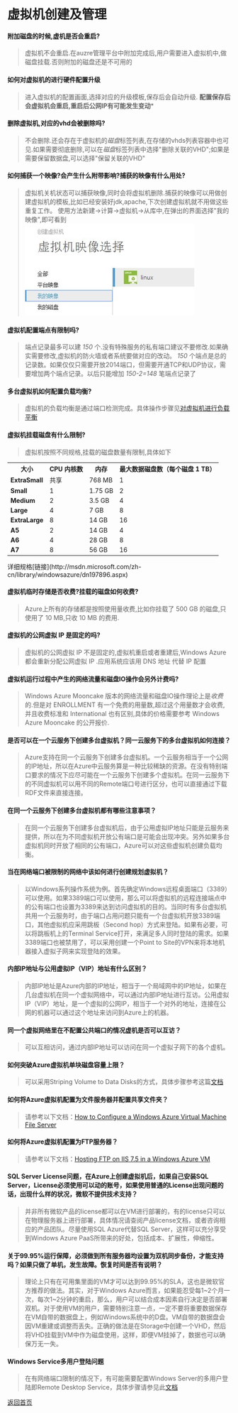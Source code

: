 # 虚拟机创建及管理

#### 附加磁盘的时候,虚机是否会重启?
>虚拟机不会重启.在auzre管理平台中附加完成后,用户需要进入虚拟机中,做磁盘挂载.否则附加的磁盘还是不可用的

#### 如何对虚拟机的进行硬件配置升级
>进入虚拟机的配置画面,选择对应的升级模板,保存后会自动升级.
**配置保存后会虚拟机会重启,重启后公网IP有可能发生变动***

#### 删除虚拟机,对应的vhd会被删除吗?
>不会删除.还会存在于虚拟机的*磁盘*标签列表,在存储的vhds列表容器中也可见.如果需要彻底删除,可以在*磁盘*标签列表中选择"删除关联的VHD";如果是需要保留数据盘,可以选择"保留关联的VHD"

#### 如何捕获一个映像?会产生什么附带影响?捕获的映像有什么用处?
>虚拟机关机状态可以捕获映像,同时会将虚拟机删除.捕获的映像可以用做创建虚拟机的模板,比如已经安装好jdk,apache,下次创建虚拟机就不用做这些重复工作。
使用方法新建->计算->虚拟机->从库中,在弹出的界面选择"我的映像",即可看到
![](/images/vm-1.01.jpg)

#### 虚拟机配置端点有限制吗?
>端点记录最多可以建 *150* 个.没有特殊服务的私有端口建议不要修改.如果确实需要修改,虚拟机的防火墙或者系统要做对应的改动。
 *150* 个端点是总的记录数。如果仅仅只需要开放2014端口，但需要开通TCP和UDP协议，需要增加两个端点记录。以后只能增加 *150-2=148* 笔端点记录了

#### 多台虚拟机如何配置负载均衡?
>虚拟机的负载均衡是通过端口检测完成。具体操作步骤见[对虚拟机进行负载平衡](http://windowsazure.cn/zh-cn/manage/linux/common-tasks/how-to-load-balance-virtual-machines/)

#### 虚拟机挂载磁盘有什么限制?
>虚拟机按照不同规格,挂载的磁盘数量有限制,具体如下
<table>
 <tbody><tr>
 <th>大小</th><th>CPU 内核数</th><th>内存</th><th>最大数据磁盘数（每个磁盘 1 TB）</th></tr>
 <tr><td><strong>ExtraSmall</strong></td><td>共享</td><td>768 MB</td><td>1</td></tr>
 <tr><td><strong>Small</strong></td><td>1</td><td>1.75 GB</td><td>2</td></tr>
 <tr><td><strong>Medium</strong></td><td>2</td><td>3.5 GB</td><td>4</td></tr>
 <tr><td><strong>Large</strong></td><td>4</td><td>7 GB</td><td>8</td></tr>
 <tr><td><strong>ExtraLarge</strong></td><td>8</td><td>14 GB</td><td>16</td></tr>
 <tr><td><strong>A5</strong></td><td>2</td><td>14 GB</td><td>4</td></tr>
 <tr><td><strong>A6</strong></td><td>4</td><td>28 GB</td><td>8</td></tr>
 <tr><td><strong>A7</strong></td><td>8</td><td>56 GB</td><td>16</td></tr>
</tbody></table>
详细规格[链接](http://msdn.microsoft.com/zh-cn/library/windowsazure/dn197896.aspx)  

#### 虚拟机临时存储是否收费?挂载的磁盘如何收费?
>Azure上所有的存储都是按照使用量收费,比如你挂载了 500 GB 的磁盘,只使用了 10 MB,只收 10 MB 的费用.  

#### 虚拟机的公网虚拟 IP 是固定的吗?
>虚拟机的公网虚拟 IP 不是固定的,虚拟机重启或者重建后,Windows Azure都会重新分配公网虚拟 IP .应用系统应该用 DNS 地址 代替 IP 配置 

#### 虚拟机运行过程中产生的网络流量和磁盘IO操作会另外计费吗?
>Windows Azure Mooncake 版本的网络流量和磁盘IO操作理论上是*收费*的.但是对 ENROLLMENT 有一个免费的用量数,超过这个用量数才会收费,并且收费标准和 International 也有区别,具体的价格需要参考 Windows Azure Mooncake 的公开报价.

#### 是否可以在一个云服务下创建多台虚拟机？同一云服务下的多台虚拟机如何连接？
>Azure支持在同一个云服务下创建多台虚拟机。一个云服务相当于一个公网的IP地址，所以在Azure中云服务算是一种比较稀缺的资源。在没有特别端口要求的情况下应尽可能在一个云服务下创建多个虚拟机。在同一云服务下的不同虚拟机可以用不同的Remote端口号进行区分，也可以直接通过下载RDF文件来直接连接。

#### 在同一个云服务下创建多台虚拟机都有哪些注意事项？
>在同一个云服务下创建多台虚拟机后，由于公用虚拟IP地址只能是云服务来提供，所以在为不同虚拟机开放公有端口是可能会出现冲突。另外如果多台虚拟机同时开放了相同的公有端口，Azure可以对这些虚拟机创建负载均衡。

#### 当在网络端口被限制的网络中该如何进行创建规划虚拟机？
>以Windows系列操作系统为例。首先确定Windows远程桌面端口（3389）可以使用。如果3389端口可以使用，那么可以将虚拟机的远程连接端点中的公有端口也设置为3389来达到访问虚拟机的目的。当同时有多台虚拟机共用一个云服务时，由于端口占用问题只能有一个台虚拟机开放3389端口，其他虚拟机应采用跳板（Second hop）方式来登陆。如果有必要，可以将跳板机上的Terminal Service打开，来满足多人同时登陆的需求。如果3389端口也被禁用了，可以采用创建一个Point to Site的VPN来将本地机器接入虚拟子网来实现登陆的效果。

#### 内部IP地址与公用虚拟IP（VIP）地址有什么区别？
>内部IP地址是Azure内部的IP地址，相当于一个局域网中的IP地址，如果在几台虚拟机在同一个虚拟网络中，可以通过内部IP地址进行互访。公用虚拟IP（VIP）地址，是一个虚拟的公网IP，相当于一个对外的地址，连接在公网的机器可以通过这个地址来访问到Azure上的机器。

#### 同一个虚拟网络里在不配置公共端口的情况虚机是否可以互访？
>可以互相访问，通过内部IP地址可以访问在同一个虚拟子网下的各个虚机。

#### 如何突破Azure虚拟机单块磁盘容量上限？
>可以采用Striping Volume to Data Disks的方式，具体步骤参考这篇[文档](https://www.simple-talk.com/cloud/infrastructure-as-a-service/windows-azure-virtual-machine-a-look-at-windows-azure-iaas-offerings-(part-2)/)

#### 如何将Azure虚拟机配置为文件服务器并配置共享文件夹？
>请参考以下文档：[How to Configure a Windows Azure Virtual Machine File Server](http://blogs.msdn.com/b/philpenn/archive/2012/08/30/how-to-configure-a-windows-azure-virtual-machine-file-server-and-use-it-from-within-windows-hpc-server-compute-jobs.aspx)

#### 如何将Azure虚拟机配置为FTP服务器？
>请参考以下文档：[Hosting FTP on IIS 7.5 in a Windows Azure VM](http://itq.nl/walkthrough-hosting-ftp-on-iis-7-5-a-windows-azure-vm-2/)

#### SQL Server License问题，在Azure上创建虚拟机后，如果自己安装SQL Server，License必须使用可以动的账号，如果使用普通的License出现问题的话，出现什么样的状况，微软不提供技术支持？
>并非所有微软产品的license都可以在VM进行部署的，有的license只可以在物理服务器上进行部署，具体情况请查阅产品license文档，或者咨询相应的产品团队。尽量使用SQL Azure代替SQL Server，这样可以充分享受到Windows Azure PaaS所带来的好处，包括成本、扩展性，伸缩性。

#### 关于99.95%运行保障，必须做到所有服务器均设置为双机同步备份，才能支持吗？如果只做了单机，发生故障。恢复时间是否有说明？
>理论上只有在可用集里面的VM才可以达到99.95%的SLA，这也是微软官方推荐的做法。其实，对于Windows Azure而言，如果能忍受每1~2个月一次，每次1~2分钟的重启，那么，用户可以结合成本因素自行决定是否部署双机。对于使用VM的用户，需要特别注意一点，一定不要将重要数据保存在VM自带的数据盘上，例如Windows系统中的D盘。VM自带的数据盘会因VM重建或调整而丢失。正确的做法是在Storage中创建一个VHD，然后将VHD挂载到VM中作为磁盘使用，这样，即便VM挂掉了，数据也可以确保万无一失。

#### Windows Service多用户登陆问题
>在有网络端口限制的情况下，有可能需要配置Windows Server的多用户登陆即Remote Desktop Service，具体步骤请参见此[文档](http://blog.csdn.net/lanwilliam/article/details/6338493)

[返回首页](</index.md>)



